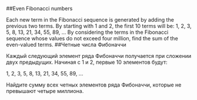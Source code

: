 ##Even Fibonacci numbers

Each new term in the Fibonacci sequence is generated by adding the previous two terms. By starting with 1 and 2, the first 10 terms will be:
1, 2, 3, 5, 8, 13, 21, 34, 55, 89, ...
By considering the terms in the Fibonacci sequence whose values do not exceed four million, find the sum of the even-valued terms.
##Четные числа Фибоначчи


Каждый следующий элемент ряда Фибоначчи получается при сложении двух предыдущих. Начиная с 1 и 2, первые 10 элементов будут:


1, 2, 3, 5, 8, 13, 21, 34, 55, 89, ...


Найдите сумму всех четных элементов ряда Фибоначчи, которые не превышают четыре миллиона.

